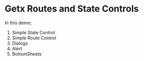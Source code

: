 <h1>Getx Routes and State Controls</h1>
<p>In this demo;</p>
<ol>
  <li>Simple State Control</li>
  <li>Simple Route Control</li>
  <li>Dialogs</li>
  <li>Alert</li>
  <li>BottomSheets</li>
</ol>
